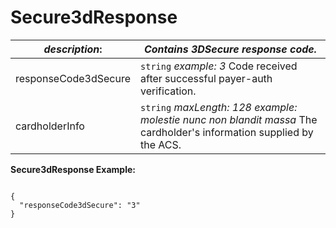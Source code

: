 
# Secure3dResponse

| *description*: | *Contains 3DSecure response code.*| 
|----|----|
| responseCode3dSecure |  ``` string ```  *example: 3* Code received after successful payer-auth verification.|
| cardholderInfo |  ``` string ```  *maxLength: 128  example: molestie nunc non blandit massa*  The cardholder's information supplied by the ACS.|


**Secure3dResponse Example:**

```{r}

{
  "responseCode3dSecure": "3"
}
```  
  

